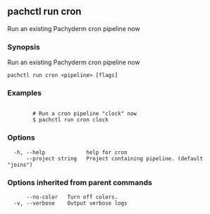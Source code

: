 ## pachctl run cron

Run an existing Pachyderm cron pipeline now

### Synopsis

Run an existing Pachyderm cron pipeline now

```
pachctl run cron <pipeline> [flags]
```

### Examples

```

		# Run a cron pipeline "clock" now
		$ pachctl run cron clock
```

### Options

```
  -h, --help             help for cron
      --project string   Project containing pipeline. (default "joins")
```

### Options inherited from parent commands

```
      --no-color   Turn off colors.
  -v, --verbose    Output verbose logs
```

